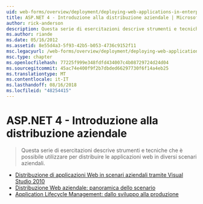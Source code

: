 ```yaml
---
uid: web-forms/overview/deployment/deploying-web-applications-in-enterprise-scenarios/index
title: ASP.NET 4 - Introduzione alla distribuzione aziendale | Microsoft Docs
author: rick-anderson
description: Questa serie di esercitazioni descrive strumenti e tecniche che è possibile utilizzare per distribuire le applicazioni web in diversi scenari aziendali.
ms.author: riande
ms.date: 05/16/2012
ms.assetid: 8e55d4a3-5f93-42b5-b053-4736c9152f11
msc.legacyurl: /web-forms/overview/deployment/deploying-web-applications-in-enterprise-scenarios
msc.type: chapter
ms.openlocfilehash: 77225f999e348fdfd434007c4b08729724d24d04
ms.sourcegitcommit: 45ac74e400f9f2b7dbded66297730f6f14a4eb25
ms.translationtype: MT
ms.contentlocale: it-IT
ms.lasthandoff: 08/16/2018
ms.locfileid: "48254415"
---
```

<a name="aspnet-4---enterprise-deployment-introduction"></a>ASP.NET 4 - Introduzione alla distribuzione aziendale
====================
> Questa serie di esercitazioni descrive strumenti e tecniche che è possibile utilizzare per distribuire le applicazioni web in diversi scenari aziendali.


- [Distribuzione di applicazioni Web in scenari aziendali tramite Visual Studio 2010](deploying-web-applications-in-enterprise-scenarios.md)
- [Distribuzione Web aziendale: panoramica dello scenario](enterprise-web-deployment-scenario-overview.md)
- [Application Lifecycle Management: dallo sviluppo alla produzione](application-lifecycle-management-from-development-to-production.md)
